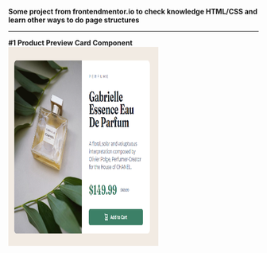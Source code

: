 <strong>Some project from frontendmentor.io to check knowledge HTML/CSS and learn other ways to do page structures</strong>
<hr>
<strong>#1 Product Preview Card Component</strong>
<br>
<img src="/Product-Preview-Card-Component/image/Product-Preview-Card-Component.jpg" width="60%" height="400" alt="Result photo">
</body>
